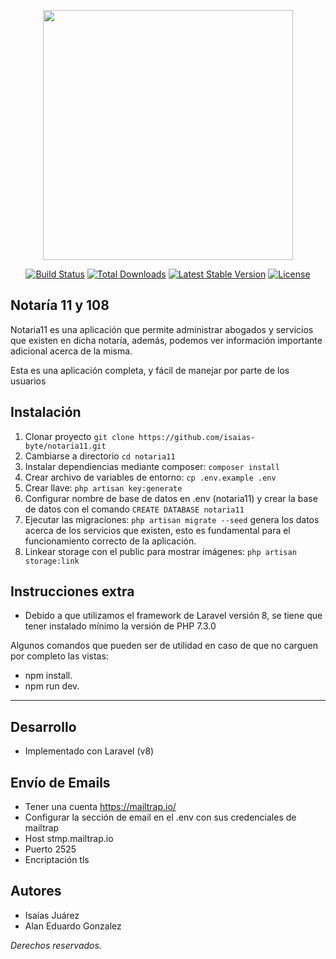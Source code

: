 <p align="center"><a href="https://laravel.com" target="_blank"><img src="https://raw.githubusercontent.com/laravel/art/master/logo-lockup/5%20SVG/2%20CMYK/1%20Full%20Color/laravel-logolockup-cmyk-red.svg" width="400"></a></p>

<p align="center">
<a href="https://travis-ci.org/laravel/framework"><img src="https://travis-ci.org/laravel/framework.svg" alt="Build Status"></a>
<a href="https://packagist.org/packages/laravel/framework"><img src="https://img.shields.io/packagist/dt/laravel/framework" alt="Total Downloads"></a>
<a href="https://packagist.org/packages/laravel/framework"><img src="https://img.shields.io/packagist/v/laravel/framework" alt="Latest Stable Version"></a>
<a href="https://packagist.org/packages/laravel/framework"><img src="https://img.shields.io/packagist/l/laravel/framework" alt="License"></a>
</p>

## Notaría 11 y 108

Notaria11 es una aplicación que permite administrar abogados y servicios que existen en dicha notaría, además, podemos ver información importante adicional acerca de la misma.

Esta es una aplicación completa, y fácil de manejar por parte de los usuarios

## Instalación

1. Clonar proyecto `git clone https://github.com/isaias-byte/notaria11.git`
2. Cambiarse a directorio `cd notaria11` 
3. Instalar dependiencias mediante composer: `composer install`
4. Crear archivo de variables de entorno: `cp .env.example .env`
5. Crear llave: `php artisan key:generate`
6. Configurar nombre de base de datos en .env (notaria11) y crear la base de datos con el comando `CREATE DATABASE notaria11`
7. Ejecutar las migraciones: `php artisan migrate --seed` genera los datos acerca de los servicios que existen, esto es fundamental para el funcionamiento correcto de la aplicación.
8. Linkear storage con el public para mostrar imágenes: `php artisan storage:link`  

## Instrucciones extra

- Debido a que utilizamos el framework de Laravel versión 8, se tiene que tener instalado mínimo la versión de PHP 7.3.0

Algunos comandos que pueden ser de utilidad en caso de que no carguen por completo las vistas:
- npm install.
- npm run dev.


---


## Desarrollo
- Implementado con Laravel (v8)

## Envío de Emails
- Tener una cuenta https://mailtrap.io/
- Configurar la sección de email en el .env con sus credenciales de mailtrap
- Host stmp.mailtrap.io
- Puerto 2525
- Encriptación tls

## Autores
- Isaías Juárez
- Alan Eduardo Gonzalez  

*Derechos reservados.*